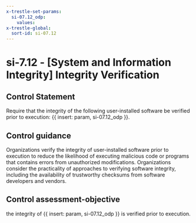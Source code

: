 ```yaml
---
x-trestle-set-params:
  si-07.12_odp:
    values:
x-trestle-global:
  sort-id: si-07.12
---
```


# si-7.12 - \[System and Information Integrity\] Integrity Verification

## Control Statement

Require that the integrity of the following user-installed software be verified prior to execution: {{ insert: param, si-07.12_odp }}.

## Control guidance

Organizations verify the integrity of user-installed software prior to execution to reduce the likelihood of executing malicious code or programs that contains errors from unauthorized modifications. Organizations consider the practicality of approaches to verifying software integrity, including the availability of trustworthy checksums from software developers and vendors.

## Control assessment-objective

the integrity of {{ insert: param, si-07.12_odp }} is verified prior to execution.
